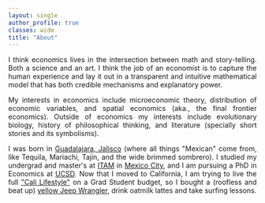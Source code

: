 ```yaml
---
layout: single
author_profile: true
classes: wide
title: "About"
---
```


<div style='text-align: justify;'>
  <p>
    I think economics lives in the intersection between math and story-telling. Both a science and an art. I think the job of an economist is to capture the human experience and lay it out in a transparent and intuitive mathematical model that has both credible mechanisms and explanatory power.
  </p>
  <p> 
    My interests in economics include microeconomic theory, distribution of economic variables, and spatial economics (aka., the final frontier economics). Outside of economics my interests include evolutionary biology, history of philosophical thinking, and literature (specially short stories and its symbolisms).
  </p>
  <p>
  I was born in <a href='https://en.wikipedia.org/wiki/Guadalajara'>Guadalajara, Jalisco</a> (where all things "Mexican" come from, like Tequila, Mariachi, Tajín, and the wide brimmed sombrero). I studied my undergrad and master's at <a href='https://en.wikipedia.org/wiki/Instituto_Tecnol%C3%B3gico_Aut%C3%B3nomo_de_M%C3%A9xico'>ITAM</a>  in <a href='https://en.wikipedia.org/wiki/Mexico_City'>Mexico City</a>, and I am pursuing a PhD in Economics at <a href='https://en.wikipedia.org/wiki/University_of_California,_San_Diego'>UCSD</a>. Now that I moved to California, I am trying to live the full <a href='https://www.youtube.com/watch?v=5ffPwY4zxi0'>"Cali Lifestyle"</a> on a Grad Student budget, so I bought a (roofless and beat up) <a href='/Geep/'>yellow Jeep Wrangler</a>, drink oatmilk lattes and take surfing lessons. 
  </p>
</div>
